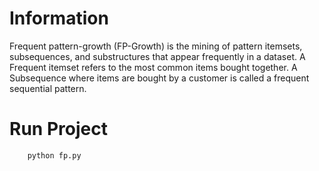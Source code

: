 # Information

Frequent pattern-growth (FP-Growth) is the mining of pattern itemsets, subsequences, and substructures that appear
frequently in a dataset. A Frequent itemset refers to the most common items bought together. A Subsequence where items
are bought by a customer is called a frequent sequential pattern.

# Run Project

```bash
    python fp.py
```
